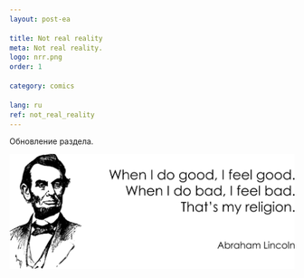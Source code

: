 ```yaml
---
layout: post-ea

title: Not real reality
meta: Not real reality.
logo: nrr.png
order: 1

category: comics

lang: ru
ref: not_real_reality
---
```


Обновление раздела.

<a data-fancybox="gallery" href="/img/programming/Lincoln.png"><img src="/img/programming/Lincoln.png" alt=""></a>
